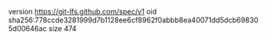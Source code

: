 version https://git-lfs.github.com/spec/v1
oid sha256:778ccde3281999d7b1128ee6cf8962f0abbb8ea40071dd5dcb698305d00646ac
size 474
